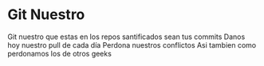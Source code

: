 # Git Nuestro

Git nuestro que estas en los repos
santificados sean tus commits
Danos hoy nuestro pull de cada día
Perdona nuestros conflictos
Asi tambien como perdonamos los de otros geeks